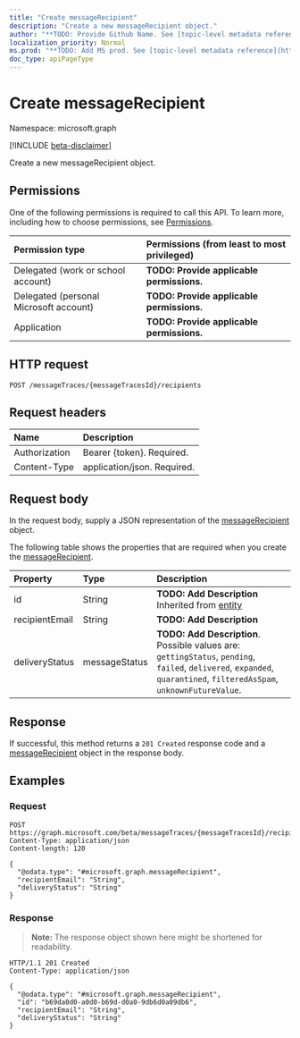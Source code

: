 ```yaml
---
title: "Create messageRecipient"
description: "Create a new messageRecipient object."
author: "**TODO: Provide Github Name. See [topic-level metadata reference](https://msgo.azurewebsites.net/add/document/guidelines/metadata.html#topic-level-metadata)**"
localization_priority: Normal
ms.prod: "**TODO: Add MS prod. See [topic-level metadata reference](https://msgo.azurewebsites.net/add/document/guidelines/metadata.html#topic-level-metadata)**"
doc_type: apiPageType
---
```


# Create messageRecipient
Namespace: microsoft.graph

[!INCLUDE [beta-disclaimer](../../includes/beta-disclaimer.md)]

Create a new messageRecipient object.

## Permissions
One of the following permissions is required to call this API. To learn more, including how to choose permissions, see [Permissions](/graph/permissions-reference).

|Permission type|Permissions (from least to most privileged)|
|:---|:---|
|Delegated (work or school account)|**TODO: Provide applicable permissions.**|
|Delegated (personal Microsoft account)|**TODO: Provide applicable permissions.**|
|Application|**TODO: Provide applicable permissions.**|

## HTTP request

<!-- {
  "blockType": "ignored"
}
-->
``` http
POST /messageTraces/{messageTracesId}/recipients
```

## Request headers
|Name|Description|
|:---|:---|
|Authorization|Bearer {token}. Required.|
|Content-Type|application/json. Required.|

## Request body
In the request body, supply a JSON representation of the [messageRecipient](../resources/messagerecipient.md) object.

The following table shows the properties that are required when you create the [messageRecipient](../resources/messagerecipient.md).

|Property|Type|Description|
|:---|:---|:---|
|id|String|**TODO: Add Description** Inherited from [entity](../resources/entity.md)|
|recipientEmail|String|**TODO: Add Description**|
|deliveryStatus|messageStatus|**TODO: Add Description**. Possible values are: `gettingStatus`, `pending`, `failed`, `delivered`, `expanded`, `quarantined`, `filteredAsSpam`, `unknownFutureValue`.|



## Response

If successful, this method returns a `201 Created` response code and a [messageRecipient](../resources/messagerecipient.md) object in the response body.

## Examples

### Request
<!-- {
  "blockType": "request",
  "name": "create_messagerecipient_from_messagerecipients"
}
-->
``` http
POST https://graph.microsoft.com/beta/messageTraces/{messageTracesId}/recipients
Content-Type: application/json
Content-length: 120

{
  "@odata.type": "#microsoft.graph.messageRecipient",
  "recipientEmail": "String",
  "deliveryStatus": "String"
}
```


### Response
>**Note:** The response object shown here might be shortened for readability.
<!-- {
  "blockType": "response",
  "truncated": true,
  "@odata.type": "microsoft.graph.messageRecipient"
}
-->
``` http
HTTP/1.1 201 Created
Content-Type: application/json

{
  "@odata.type": "#microsoft.graph.messageRecipient",
  "id": "b69da0d0-a0d0-b69d-d0a0-9db6d0a09db6",
  "recipientEmail": "String",
  "deliveryStatus": "String"
}
```

